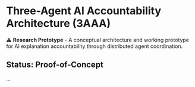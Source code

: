 # Three-Agent AI Accountability Architecture (3AAA)

⚠️ **Research Prototype** - A conceptual architecture and working prototype for AI explanation accountability through distributed agent coordination.

## Status: Proof-of-Concept
...
